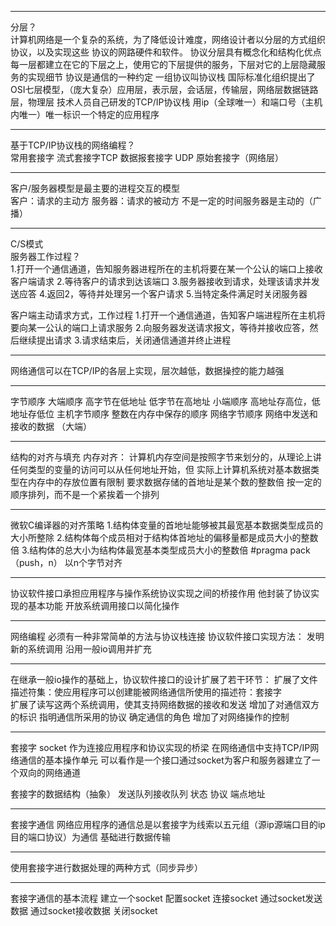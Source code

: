 ****
分层？  
计算机网络是一个复杂的系统，为了降低设计难度，网络设计者以分层的方式组织协议，以及实现这些
协议的网路硬件和软件。
协议分层具有概念化和结构化优点
每一层都建立在它的下层之上，使用它的下层提供的服务，下层对它的上层隐藏服务的实现细节
协议是通信的一种约定
一组协议叫协议栈
国际标准化组织提出了OSI七层模型，（庞大复杂）应用层，表示层，会话层，传输层，网络层数据链路层，物理层
技术人员自己研发的TCP/IP协议栈
用ip（全球唯一）和端口号（主机内唯一）唯一标识一个特定的应用程序

***
基于TCP/IP协议栈的网络编程？  
常用套接字
流式套接字TCP
数据报套接字 UDP
原始套接字（网络层）
***
客户/服务器模型是最主要的进程交互的模型  
客户：请求的主动方
服务器：请求的被动方  不是一定的时间服务器是主动的（广播）

***
C/S模式  
服务器工作过程？  
1.打开一个通信通道，告知服务器进程所在的主机将要在某一个公认的端口上接收客户端请求
2.等待客户的请求到达该端口
3.服务器接收到请求，处理该请求并发送应答
4.返回2，等待并处理另一个客户请求
5.当特定条件满足时关闭服务器  

客户端主动请求方式，工作过程
1.打开一个通信通道，告知客户端进程所在主机将要向某一公认的端口上请求服务
2.向服务器发送请求报文，等待并接收应答，然后继续提出请求
3.请求结束后，关闭通信通道并终止进程

****
网络通信可以在TCP/IP的各层上实现，层次越低，数据操控的能力越强
***
字节顺序
大端顺序   高字节在低地址 低字节在高地址
小端顺序   高地址存高位，低地址存低位
主机字节顺序 整数在内存中保存的顺序
网络字节顺序 网络中发送和接收的数据 （大端）

***
结构的对齐与填充
内存对齐：
计算机内存空间是按照字节来划分的，从理论上讲任何类型的变量的访问可以从任何地址开始，但
实际上计算机系统对基本数据类型在内存中的存放位置有限制
要求数据存储的首地址是某个数的整数倍
按一定的顺序排列，而不是一个紧挨着一个排列

***
微软C编译器的对齐策略
1.结构体变量的首地址能够被其最宽基本数据类型成员的大小所整除
2.结构体每个成员相对于结构体首地址的偏移量都是成员大小的整数倍
3.结构体的总大小为结构体最宽基本类型成员大小的整数倍
#pragma pack（push，n） 以n个字节对齐
***
协议软件接口承担应用程序与操作系统协议实现之间的桥接作用
他封装了协议实现的基本功能
开放系统调用接口以简化操作
***
网络编程 必须有一种非常简单的方法与协议栈连接
协议软件接口实现方法：
发明新的系统调用
沿用一般io调用并扩充
***
在继承一般io操作的基础上，协议软件接口的设计扩展了若干环节：
扩展了文件描述符集：使应用程序可以创建能被网络通信所使用的描述符：套接字   
扩展了读写这两个系统调用，使其支持网络数据的接收和发送
增加了对通信双方的标识
指明通信所采用的协议
确定通信的角色
增加了对网络操作的控制

***
套接字
socket 
作为连接应用程序和协议实现的桥梁
在网络通信中支持TCP/IP网络通信的基本操作单元
可以看作是一个接口通过socket为客户和服务器建立了一个双向的网络通道

套接字的数据结构（抽象）
发送队列接收队列
状态
协议
端点地址

****
套接字通信
网络应用程序的通信总是以套接字为线索以五元组（源ip源端口目的ip目的端口协议）为通信
基础进行数据传输
***
使用套接字进行数据处理的两种方式（同步异步）
***
套接字通信的基本流程
建立一个socket
配置socket
连接socket
通过socket发送数据
通过socket接收数据
关闭socket

